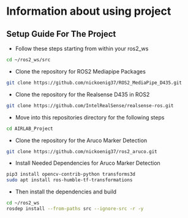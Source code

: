 # Information about using project


## Setup Guide For The Project
- Follow these steps starting from within your ros2_ws 
```bash
cd ~/ros2_ws/src
```
- Clone the repository for ROS2 Mediapipe Packages
```bash
git clone https://github.com/nickoenig37/ROS2_MediaPipe_D435.git
```
- Clone the repository for the Realsense D435 in ROS2
```bash
git clone https://github.com/IntelRealSense/realsense-ros.git
```
- Move into this repositories directory for the following steps
```bash
cd AIRLAB_Project
```
- Clone the repository for the Aruco Marker Detection
```bash
git clone https://github.com/nickoenig37/ros2_aruco.git
```
- Install Needed Dependencies for Aruco Marker Detection
```bash
pip3 install opencv-contrib-python transforms3d
sudo apt install ros-humble-tf-transformations
```

- Then install the dependencies and build
```bash
cd ~/ros2_ws
rosdep install --from-paths src --ignore-src -r -y
```




